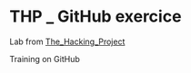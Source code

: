 # THP _ GitHub exercice 

Lab from [The_Hacking_Project](https://www.thehackingproject.org/?locale=fr)

Training on GitHub
